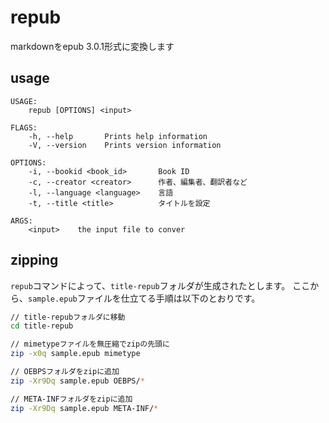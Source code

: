 # repub
markdownをepub 3.0.1形式に変換します

## usage
```
USAGE:
    repub [OPTIONS] <input>

FLAGS:
    -h, --help       Prints help information
    -V, --version    Prints version information

OPTIONS:
    -i, --bookid <book_id>       Book ID
    -c, --creator <creator>      作者、編集者、翻訳者など
    -l, --language <language>    言語
    -t, --title <title>          タイトルを設定

ARGS:
    <input>    the input file to conver
```

## zipping
`repub`コマンドによって、`title-repub`フォルダが生成されたとします。
ここから、`sample.epub`ファイルを仕立てる手順は以下のとおりです。

```bash
// title-repubフォルダに移動
cd title-repub

// mimetypeファイルを無圧縮でzipの先頭に
zip -x0q sample.epub mimetype

// OEBPSフォルダをzipに追加
zip -Xr9Dq sample.epub OEBPS/*

// META-INFフォルダをzipに追加
zip -Xr9Dq sample.epub META-INF/*
```

